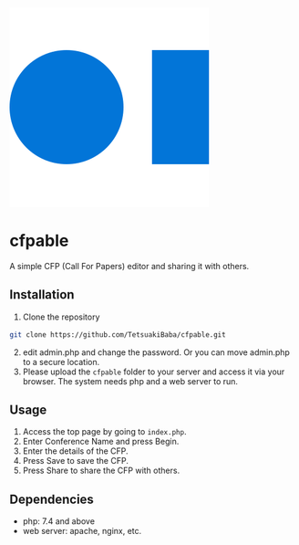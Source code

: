 ![CFPable Logo](logo.png)

# cfpable

A simple CFP (Call For Papers) editor and sharing it with others.

## Installation

1. Clone the repository
```bash
git clone https://github.com/TetsuakiBaba/cfpable.git
```
2. edit admin.php and change the password. Or you can move admin.php to a secure location.
3. Please upload the `cfpable` folder to your server and access it via your browser.
The system needs php and a web server to run.

## Usage
1. Access the top page by going to `index.php`.
2. Enter Conference Name and press Begin.
3. Enter the details of the CFP.
4. Press Save to save the CFP.
5. Press Share to share the CFP with others.

## Dependencies
* php: 7.4 and above
* web server: apache, nginx, etc.


